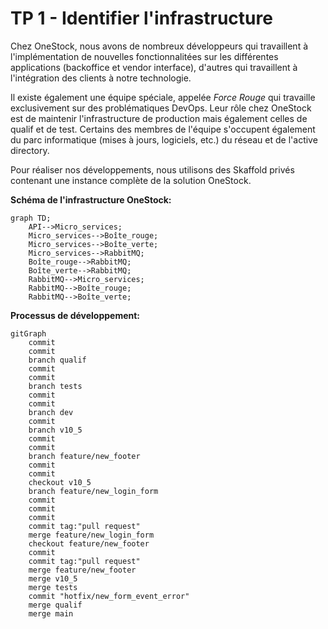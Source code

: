 # TP 1 - Identifier l'infrastructure

Chez OneStock, nous avons de nombreux développeurs qui travaillent à l'implémentation de nouvelles fonctionnalitées sur les différentes applications (backoffice et vendor interface), d'autres qui travaillent à l'intégration des clients à notre technologie.

Il existe également une équipe spéciale, appelée *Force Rouge* qui travaille exclusivement sur des problématiques DevOps. Leur rôle chez OneStock est de maintenir l'infrastructure de production mais également celles de qualif et de test. Certains des membres de l'équipe s'occupent également du parc informatique (mises à jours, logiciels, etc.) du réseau et de l'active directory.

Pour réaliser nos développements, nous utilisons des Skaffold privés contenant une instance complète de la solution OneStock.

**Schéma de l'infrastructure OneStock:**

```mermaid
graph TD;
    API-->Micro_services;
    Micro_services-->Boîte_rouge;
    Micro_services-->Boîte_verte;
    Micro_services-->RabbitMQ;
    Boîte_rouge-->RabbitMQ;
    Boîte_verte-->RabbitMQ;
    RabbitMQ-->Micro_services;
    RabbitMQ-->Boîte_rouge;
    RabbitMQ-->Boîte_verte;
```

**Processus de développement:**

```mermaid
gitGraph
    commit
    commit
    branch qualif
    commit
    commit
    branch tests
    commit
    commit
    branch dev
    commit
    branch v10_5
    commit
    commit
    branch feature/new_footer
    commit
    commit
    checkout v10_5
    branch feature/new_login_form
    commit
    commit
    commit
    commit tag:"pull request"
    merge feature/new_login_form
    checkout feature/new_footer
    commit
    commit tag:"pull request"
    merge feature/new_footer
    merge v10_5
    merge tests
    commit "hotfix/new_form_event_error"
    merge qualif
    merge main
